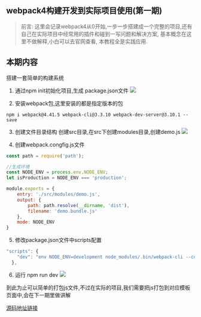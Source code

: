 ## webpack4构建开发到实际项目使用(第一期)

> 前言: 这里会记录webpack4从0开始,一步一步搭建成一个完整的项目,还有自己在实际项目中经常用的插件和碰到一写问题和解决方案, 基本概念在这里不做解释,小白可以去官网查看, 本教程全是实践应用.

## 本期内容
搭建一套简单的构建系统

1. 通过npm init初始化项目,生成 package.json文件
![](https://p6-juejin.byteimg.com/tos-cn-i-k3u1fbpfcp/a4bbdd25163b46f9beb61296e926c468~tplv-k3u1fbpfcp-watermark.image)

2. 安装webpack包,这里安装的都是指定版本的包
```
npm i webpack@4.41.5 webpack-cli@3.3.10 webpack-dev-server@3.10.1 --save
```

3. 创建文件目录结构
创建src目录,在src下创建modules目录,创建demo.js
![](https://p3-juejin.byteimg.com/tos-cn-i-k3u1fbpfcp/0de3fd4dafdd4a94bc262e7c1d4b89f0~tplv-k3u1fbpfcp-watermark.image)

4. 创建webpack.congfig.js文件
```js
const path = require('path');

//生成环境
const NODE_ENV = process.env.NODE_ENV;
let isProduction = NODE_ENV === 'production';

module.exports = {
    entry: './src/modules/demo.js',
    output: {
        path: path.resolve(__dirname, 'dist'),
        filename: 'demo.bundle.js'
    },
    mode: NODE_ENV
}
```

5. 修改package.json文件中scripts配置
```js
"scripts": {
    "dev": "env NODE_ENV=development node_modules/.bin/webpack-cli --config ./webpack.config.js --progress --colors"
  },
```

6. 运行 npm run dev
![](https://p6-juejin.byteimg.com/tos-cn-i-k3u1fbpfcp/b546ef3bcda44080ab31de3567e98283~tplv-k3u1fbpfcp-watermark.image)

到此为止可以简单的打包js文件,不过在实际的项目,我们需要把js打包到对应模板页面中,会在下一期里做讲解

[源码地址链接](https://github.com/lcl-101/example/tree/master/webpack4/demo1)


